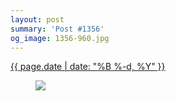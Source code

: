 ```yaml
---
layout: post
summary: 'Post #1356'
og_image: 1356-960.jpg
---
```


<p>
 <time>
  <a href="/1356">
   {{ page.date | date: "%B %-d, %Y" }}
  </a>
 </time>
 <a href="/1356">
  <figure data-taken="5/5/2021">
   <img sizes="(min-width: 700px) 50vw, calc(100vw - 2rem)" src="{{ site.assets_url }}/1356-480.jpg" srcset="{{ site.assets_url }}/1356-240.jpg 240w, {{ site.assets_url }}/1356-480.jpg 480w, {{ site.assets_url }}/1356-720.jpg 720w, {{ site.assets_url }}/1356-960.jpg 960w"/>
  </figure>
 </a>
</p>
